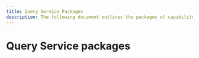```yaml
---
title: Query Service Packages
description: The following document outlines the packages of capabilites and products available for Query Service and highlights the differences for ad hoc and batch queries.
---
```

# Query Service packages

